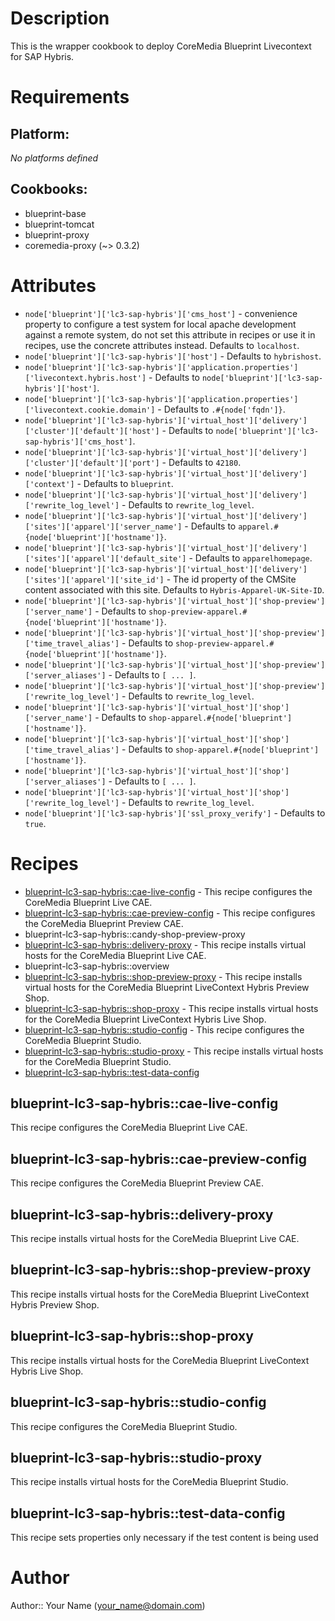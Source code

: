 # Description

This is the wrapper cookbook to deploy CoreMedia Blueprint
Livecontext for SAP Hybris.

# Requirements

## Platform:

*No platforms defined*

## Cookbooks:

* blueprint-base
* blueprint-tomcat
* blueprint-proxy
* coremedia-proxy (~> 0.3.2)

# Attributes

* `node['blueprint']['lc3-sap-hybris']['cms_host']` - convenience property to configure a test system for local apache development against a remote system, do not set this attribute in recipes or use it in recipes, use the concrete attributes instead. Defaults to `localhost`.
* `node['blueprint']['lc3-sap-hybris']['host']` -  Defaults to `hybrishost`.
* `node['blueprint']['lc3-sap-hybris']['application.properties']['livecontext.hybris.host']` -  Defaults to `node['blueprint']['lc3-sap-hybris']['host']`.
* `node['blueprint']['lc3-sap-hybris']['application.properties']['livecontext.cookie.domain']` -  Defaults to `.#{node['fqdn']}`.
* `node['blueprint']['lc3-sap-hybris']['virtual_host']['delivery']['cluster']['default']['host']` -  Defaults to `node['blueprint']['lc3-sap-hybris']['cms_host']`.
* `node['blueprint']['lc3-sap-hybris']['virtual_host']['delivery']['cluster']['default']['port']` -  Defaults to `42180`.
* `node['blueprint']['lc3-sap-hybris']['virtual_host']['delivery']['context']` -  Defaults to `blueprint`.
* `node['blueprint']['lc3-sap-hybris']['virtual_host']['delivery']['rewrite_log_level']` -  Defaults to `rewrite_log_level`.
* `node['blueprint']['lc3-sap-hybris']['virtual_host']['delivery']['sites']['apparel']['server_name']` -  Defaults to `apparel.#{node['blueprint']['hostname']}`.
* `node['blueprint']['lc3-sap-hybris']['virtual_host']['delivery']['sites']['apparel']['default_site']` -  Defaults to `apparelhomepage`.
* `node['blueprint']['lc3-sap-hybris']['virtual_host']['delivery']['sites']['apparel']['site_id']` - The id property of the CMSite content associated with this site. Defaults to `Hybris-Apparel-UK-Site-ID`.
* `node['blueprint']['lc3-sap-hybris']['virtual_host']['shop-preview']['server_name']` -  Defaults to `shop-preview-apparel.#{node['blueprint']['hostname']}`.
* `node['blueprint']['lc3-sap-hybris']['virtual_host']['shop-preview']['time_travel_alias']` -  Defaults to `shop-preview-apparel.#{node['blueprint']['hostname']}`.
* `node['blueprint']['lc3-sap-hybris']['virtual_host']['shop-preview']['server_aliases']` -  Defaults to `[ ... ]`.
* `node['blueprint']['lc3-sap-hybris']['virtual_host']['shop-preview']['rewrite_log_level']` -  Defaults to `rewrite_log_level`.
* `node['blueprint']['lc3-sap-hybris']['virtual_host']['shop']['server_name']` -  Defaults to `shop-apparel.#{node['blueprint']['hostname']}`.
* `node['blueprint']['lc3-sap-hybris']['virtual_host']['shop']['time_travel_alias']` -  Defaults to `shop-apparel.#{node['blueprint']['hostname']}`.
* `node['blueprint']['lc3-sap-hybris']['virtual_host']['shop']['server_aliases']` -  Defaults to `[ ... ]`.
* `node['blueprint']['lc3-sap-hybris']['virtual_host']['shop']['rewrite_log_level']` -  Defaults to `rewrite_log_level`.
* `node['blueprint']['lc3-sap-hybris']['ssl_proxy_verify']` -  Defaults to `true`.

# Recipes

* [blueprint-lc3-sap-hybris::cae-live-config](#blueprint-lc3-sap-hybriscae-live-config) - This recipe configures the CoreMedia Blueprint Live CAE.
* [blueprint-lc3-sap-hybris::cae-preview-config](#blueprint-lc3-sap-hybriscae-preview-config) - This recipe configures the CoreMedia Blueprint Preview CAE.
* blueprint-lc3-sap-hybris::candy-shop-preview-proxy
* [blueprint-lc3-sap-hybris::delivery-proxy](#blueprint-lc3-sap-hybrisdelivery-proxy) - This recipe installs virtual hosts for the CoreMedia Blueprint Live CAE.
* blueprint-lc3-sap-hybris::overview
* [blueprint-lc3-sap-hybris::shop-preview-proxy](#blueprint-lc3-sap-hybrisshop-preview-proxy) - This recipe installs virtual hosts for the CoreMedia Blueprint LiveContext Hybris Preview Shop.
* [blueprint-lc3-sap-hybris::shop-proxy](#blueprint-lc3-sap-hybrisshop-proxy) - This recipe installs virtual hosts for the CoreMedia Blueprint LiveContext Hybris Live Shop.
* [blueprint-lc3-sap-hybris::studio-config](#blueprint-lc3-sap-hybrisstudio-config) - This recipe configures the CoreMedia Blueprint Studio.
* [blueprint-lc3-sap-hybris::studio-proxy](#blueprint-lc3-sap-hybrisstudio-proxy) - This recipe installs virtual hosts for the CoreMedia Blueprint Studio.
* [blueprint-lc3-sap-hybris::test-data-config](#blueprint-lc3-sap-hybristest-data-config)

## blueprint-lc3-sap-hybris::cae-live-config

This recipe configures the CoreMedia Blueprint Live CAE.

## blueprint-lc3-sap-hybris::cae-preview-config

This recipe configures the CoreMedia Blueprint Preview CAE.

## blueprint-lc3-sap-hybris::delivery-proxy

This recipe installs virtual hosts for the CoreMedia Blueprint Live CAE.

## blueprint-lc3-sap-hybris::shop-preview-proxy

This recipe installs virtual hosts for the CoreMedia Blueprint LiveContext Hybris Preview Shop.

## blueprint-lc3-sap-hybris::shop-proxy

This recipe installs virtual hosts for the CoreMedia Blueprint LiveContext Hybris Live Shop.

## blueprint-lc3-sap-hybris::studio-config

This recipe configures the CoreMedia Blueprint Studio.

## blueprint-lc3-sap-hybris::studio-proxy

This recipe installs virtual hosts for the CoreMedia Blueprint Studio.

## blueprint-lc3-sap-hybris::test-data-config

This recipe sets properties only necessary if the test content is being used

# Author

Author:: Your Name (<your_name@domain.com>)
